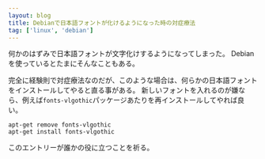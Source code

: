 ```yaml
---
layout: blog
title: Debianで日本語フォントが化けるようになった時の対症療法
tag: ['linux', 'debian']
---
```




何かのはずみで日本語フォントが文字化けするようになってしまった。
Debianを使っているとたまにそんなこともある。

完全に経験則で対症療法なのだが、このような場合は、何らかの日本語フォントをインストールしてやると直る事がある。
新しいフォントを入れるのが嫌なら、例えば`fonts-vlgothic`パッケージあたりを再インストールしてやれば良い。

~~~~
apt-get remove fonts-vlgothic
apt-get install fonts-vlgothic
~~~~

このエントリーが誰かの役に立つことを祈る。
